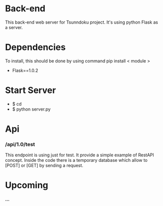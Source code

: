 # Back-end
This back-end web server for Tsunndoku project.
It's using python Flask as a server.
# Dependencies
To install, this should be done by using command pip install < module >
* Flask==1.0.2
# Start Server
* $ cd <inside the directory>
* $ python server.py
# Api 
### /api/1.0/test
This endpoint is using just for test. It provide a simple example of RestAPI concept.
Inside the code there is a temporary database which allow to [POST] or [GET] by sending a request.
# Upcoming
#### ...